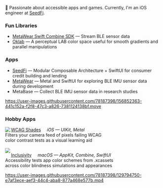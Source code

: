 👋  Passionate about accessible apps and games. Currently, I'm an iOS engineer at [SeedFi](www.seedfi.com).

### Fun Libraries
* [MetaWear Swift Combine SDK](https://github.com/mbientlab/MetaWear-Swift-Combine-SDK) — Stream BLE sensor data
* [Oklab](https://github.com/importRyan/oklab/) — A perceptual LAB color space useful for smooth gradients and parallel manipulations

### Apps
* [SeedFi](https://apps.apple.com/us/app/seedfi-money-help/id1543834789) — Modular Composable Architecture + SwiftUI for consumer credit building and lending
* [MetaWear](https://apps.apple.com/app/metawear/id1547334547) — Metal and SwiftUI for exploring BLE IMU sensor data during development
* MetaBase — Collect BLE IMU sensor data in research studies

https://user-images.githubusercontent.com/78187398/156852363-441c152a-f2f8-47c3-a826-7381124138bf.move

### Hobby Apps
<img align="left" src="https://user-images.githubusercontent.com/78187398/129800344-222723a8-c508-4a9b-bb65-ff7b3b4995ac.png"> 

[WCAG Shades](https://apps.apple.com/app/wcag-shades/id1570595563) &nbsp; &nbsp; *iOS — UIKit, Metal*  
Filters your camera feed of pixels failing WCAG  
color contrast tests as a visual learning aid  
<br>
<img align="left" src="https://user-images.githubusercontent.com/78187398/129798982-46039684-c9c2-4ddf-add3-4a9650ab51b1.png">

[Inclusivity](https://apps.apple.com/app/inclusivity/id1566281154) &nbsp; &nbsp; *macOS — AppKit, Combine, SwiftUI*  
Accessibility tests app color schemes from .xcassets  
across color blindness simulations and appearances


https://user-images.githubusercontent.com/78187398/129794750-e7af3ece-aef3-44c4-aba8-877a468e577b.mp4


